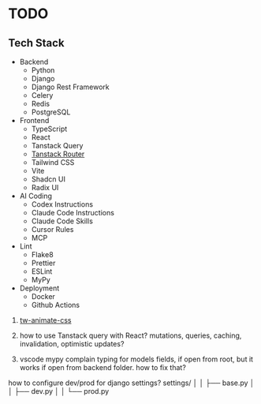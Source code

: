 # TODO

## Tech Stack

* Backend
  * Python
  * Django
  * Django Rest Framework
  * Celery
  * Redis
  * PostgreSQL
* Frontend
  * TypeScript
  * React
  * Tanstack Query
  * [Tanstack Router](https://tanstack.com/router)
  * Tailwind CSS
  * Vite
  * Shadcn UI
  * Radix UI
* AI Coding
  * Codex Instructions
  * Claude Code Instructions
  * Claude Code Skills
  * Cursor Rules
  * MCP
* Lint
  * Flake8
  * Prettier
  * ESLint
  * MyPy
* Deployment
  * Docker
  * Github Actions

1. [tw-animate-css](https://github.com/Wombosvideo/tw-animate-css)


2. how to use Tanstack query with React? mutations, queries, caching, invalidation, optimistic updates?

3. vscode mypy complain typing for models fields, if open from root, but it works if open from backend folder. how to fix that?



how to configure dev/prod for django settings? 
settings/
│   │   ├── base.py
│   │   ├── dev.py
│   │   └── prod.py
